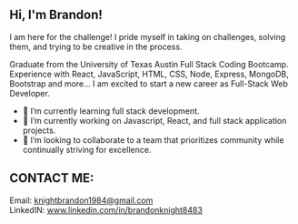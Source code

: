 ## Hi, I'm Brandon!

I am here for the challenge! I pride myself in taking on challenges, solving them, and trying to be creative in the process. 

Graduate from the University of Texas Austin Full Stack Coding Bootcamp. Experience with React, JavaScript, HTML, CSS, Node, Express, MongoDB, Bootstrap and more... I am excited to start a new career as Full-Stack Web Developer.

- 🌱 I’m currently learning full stack development.
- 🔭 I’m currently working on Javascript, React, and full stack application projects.
- 👯 I’m looking to collaborate to a team that prioritizes community while continually striving for excellence.

## CONTACT ME:
Email: knightbrandon1984@gmail.com <br>
LinkedIN: www.linkedin.com/in/brandonknight8483

<!-- [![GitHub Streak](https://streak-stats.demolab.com/?user=blksmk8483&theme=dark)](https://git.io/streak-stats) -->



<!--
**blksmk8483/blksmk8483** is a ✨ _special_ ✨ repository because its `README.md` (this file) appears on your GitHub profile.

Here are some ideas to get you started:

- 🔭 I’m currently working on ...
- 🌱 I’m currently learning ...
- 👯 I’m looking to collaborate on ...
- 🤔 I’m looking for help with ...
- 💬 Ask me about ...
- 📫 How to reach me: ...
- 😄 Pronouns: ...
- ⚡ Fun fact: ...
-->
